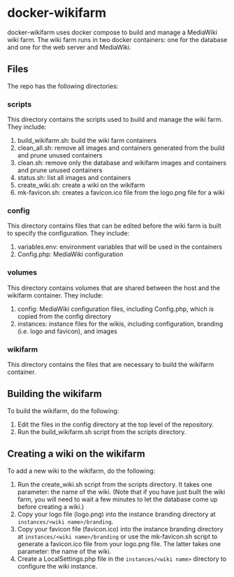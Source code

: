 # docker-wikifarm
docker-wikifarm uses docker compose to build and manage a MediaWiki wiki farm. The wiki farm runs in two docker
containers: one for the database and one for the web server and MediaWiki.

## Files
The repo has the following directories:

### scripts

This directory contains the scripts used to build and manage the wiki farm. They include:

1. build_wikifarm.sh: build the wiki farm containers
1. clean_all.sh: remove all images and containers generated from the build and prune unused containers
1. clean.sh: remove only the database and wikifarm images and containers and prune unused containers
1. status.sh: list all images and containers
1. create_wiki.sh: create a wiki on the wikifarm
1. mk-favicon.sh: creates a favicon.ico file from the logo.png file for a wiki

### config

This directory contains files that can be edited before the wiki farm is built to specify the configuration. They include:

1. variables.env: environment variables that will be used in the containers
1. Config.php: MediaWiki configuration

### volumes

This directory contains volumes that are shared between the host and the wikifarm container. They include:

1. config: MediaWiki configuration files, including Config.php, which is copied from the config directory
1. instances: instance files for the wikis, including configuration, branding (i.e. logo and favicon), and images

### wikifarm

This directory contains the files that are necessary to build the wikifarm container.

## Building the wikifarm

To build the wikifarm, do the following:

1. Edit the files in the config directory at the top level of the repository.
2. Run the build_wikifarm.sh script from the scripts directory.

## Creating a wiki on the wikifarm

To add a new wiki to the wikifarm, do the following:

1. Run the create_wiki.sh script from the scripts directory. It takes one parameter: the name of the wiki. (Note that if you
   have just built the wiki farm, you will need to wait a few minutes to let the database come up before creating a wiki.)
1. Copy your logo file (logo.png) into the instance branding directory at `instances/<wiki name>/branding`.
1. Copy your favicon file (favicon.ico) into the instance branding directory at `instances/<wiki name>/branding` or use the
   mk-favicon.sh script to generate a favicon.ico file from your logo.png file. The latter takes one parameter: the name of
   the wiki.
1. Create a LocalSettings.php file in the `instances/<wiki name>` directory to configure the wiki instance.

